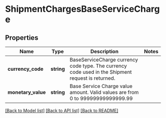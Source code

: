 # ShipmentChargesBaseServiceCharge

## Properties
Name | Type | Description | Notes
------------ | ------------- | ------------- | -------------
**currency_code** | **string** | BaseServiceCharge currency code type. The currency code used in the Shipment request is returned. | 
**monetary_value** | **string** | Base Service Charge value amount.  Valid values are from 0 to 99999999999999.99 | 

[[Back to Model list]](../../README.md#documentation-for-models) [[Back to API list]](../../README.md#documentation-for-api-endpoints) [[Back to README]](../../README.md)


